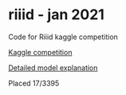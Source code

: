 # riiid - jan 2021
Code for Riiid kaggle competition

[Kaggle competition](https://www.kaggle.com/c/riiid-test-answer-prediction/)

[Detailed model explanation](https://www.kaggle.com/c/riiid-test-answer-prediction/discussion/209713)

Placed 17/3395
